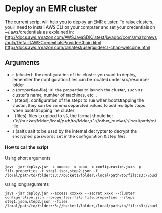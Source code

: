 # Deploy an EMR cluster

The current script will help you to deploy an EMR cluster. To raise clusters, you'll need to install AWS CLI on your computer and set your credentials on ~/.aws/credentials as explained in:
http://docs.aws.amazon.com/AWSJavaSDK/latest/javadoc/com/amazonaws/auth/DefaultAWSCredentialsProviderChain.html
http://docs.aws.amazon.com/cli/latest/userguide/cli-chap-welcome.html

## Arguments
* c (cluster): the configuration of the cluster you want to deploy, remember the configuration files can be located under src/resources folder
* p (properties-file): all the properties to launch the cluster, such as cluster's name, number of machines, etc...
* t (steps): configuration of the steps to run when bootstrapping the cluster, they can be comma separated values to add multiple steps when bootstrapping the cluster 
* f (files): files to upload to s3, the format should be: s3://bucket/folder:/local/path/to/folder,s3://other_bucket/:/local/path/to/file
* s (salt): salt to be used by the internal decrypter to decrypt the encrypted passwords set in the configuration & step files

#### How to call the script 
Using short arguments
````
java -jar deploy.jar -a xxxxxx -s xxxx -c configuration.json -p file.properties -t step1.json,step2.json -f /local/path/to/folder:s3://bucket1/folder,/local/path/to/file:s3://bucket2/other/folder
````

Using long arguments
````
java -jar deploy.jar --access xxxxxx --secret xxxx --cluster configuration.json --properties-file file.properties --steps step1.json,step2.json --files /local/path/to/folder:s3://bucket1/folder,/local/path/to/file:s3://bucket2/other/folder
````
